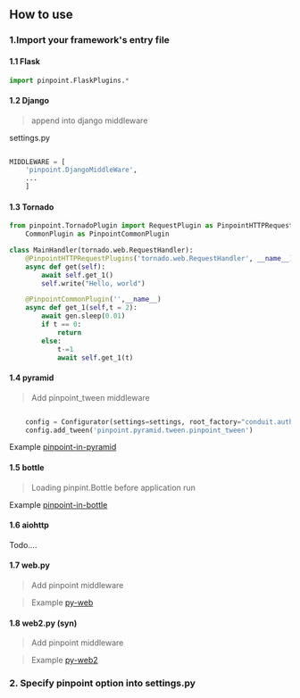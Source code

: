 ## How to use 
### 1.Import your framework's entry file

#### 1.1 Flask

```python
import pinpoint.FlaskPlugins.*
```

#### 1.2 Django

> append into django middleware


settings.py

```python

MIDDLEWARE = [
    'pinpoint.DjangoMiddleWare',
    ...
    ]

```
#### 1.3 Tornado

```python
from pinpoint.TornadoPlugin import RequestPlugin as PinpointHTTPRequestPlugins,\
    CommonPlugin as PinpointCommonPlugin

class MainHandler(tornado.web.RequestHandler):
    @PinpointHTTPRequestPlugins('tornado.web.RequestHandler', __name__)
    async def get(self):
        await self.get_1()
        self.write("Hello, world")

    @PinpointCommonPlugin('',__name__)
    async def get_1(self,t = 2):
        await gen.sleep(0.01)
        if t == 0:
            return
        else:
            t-=1
            await self.get_1(t)
```

#### 1.4 pyramid

> Add pinpoint_tween middleware

```python

    config = Configurator(settings=settings, root_factory="conduit.auth.RootFactory")
    config.add_tween('pinpoint.pyramid.tween.pinpoint_tween')

```

Example [pinpoint-in-pyramid](https://github.com/eeliu/pinpoint-in-pyramid)

#### 1.5 bottle

> Loading pinpint.Bottle before application run

Example [pinpoint-in-bottle](https://github.com/eeliu/pinpoint-in-bottle)

#### 1.6 aiohttp

Todo....

#### 1.7 web.py

> Add pinpoint middleware

> Example [py-web](https://github.com/eeliu/pinpoint-in-pyweb)


#### 1.8 web2.py (syn)

> Add pinpoint middleware

> Example [py-web2](https://github.com/eeliu/pinpoint-in-pyweb2)


### 2. Specify pinpoint option into settings.py

